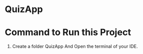 # QuizApp
# Command to Run this Project 
1. Create a folder QuizApp And Open the terminal of your IDE.

